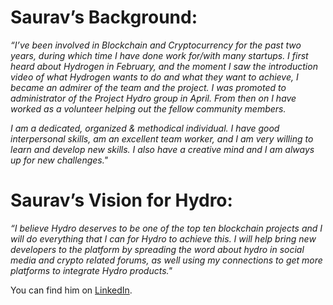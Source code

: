 # Saurav’s Background:

_“I’ve been involved in Blockchain and Cryptocurrency for the past two years, during which time I have done work for/with many startups. I first heard about Hydrogen in February, and the moment I saw the introduction video of what Hydrogen wants to do and what they want to achieve, I became an admirer of the team and the project. I was promoted to administrator of the Project Hydro group in April. From then on I have worked as a volunteer helping out the fellow community members._

_I am a dedicated, organized & methodical individual. I have good interpersonal skills, am an excellent team worker, and I am very willing to learn and develop new skills. I also have a creative mind and I am always up for new challenges."_

# Saurav’s Vision for Hydro:

_“I believe Hydro deserves to be one of the top ten blockchain projects and I will do everything that I can for Hydro to achieve this. I will help bring new developers to the platform by spreading the word about hydro in social media and crypto related forums, as well using my connections to get more platforms to integrate Hydro products."_

You can find him on [LinkedIn](https://www.linkedin.com/in/saurav-kumar-77b60776/).
